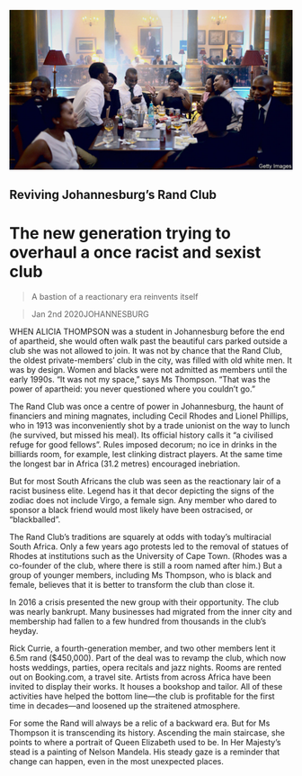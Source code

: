 ![](./images/20200104_MAP003_0.jpg)

## Reviving Johannesburg’s Rand Club

# The new generation trying to overhaul a once racist and sexist club

> A bastion of a reactionary era reinvents itself

> Jan 2nd 2020JOHANNESBURG

WHEN ALICIA THOMPSON was a student in Johannesburg before the end of apartheid, she would often walk past the beautiful cars parked outside a club she was not allowed to join. It was not by chance that the Rand Club, the oldest private-members’ club in the city, was filled with old white men. It was by design. Women and blacks were not admitted as members until the early 1990s. “It was not my space,” says Ms Thompson. “That was the power of apartheid: you never questioned where you couldn’t go.”

The Rand Club was once a centre of power in Johannesburg, the haunt of financiers and mining magnates, including Cecil Rhodes and Lionel Phillips, who in 1913 was inconveniently shot by a trade unionist on the way to lunch (he survived, but missed his meal). Its official history calls it “a civilised refuge for good fellows”. Rules imposed decorum; no ice in drinks in the billiards room, for example, lest clinking distract players. At the same time the longest bar in Africa (31.2 metres) encouraged inebriation.

But for most South Africans the club was seen as the reactionary lair of a racist business elite. Legend has it that decor depicting the signs of the zodiac does not include Virgo, a female sign. Any member who dared to sponsor a black friend would most likely have been ostracised, or “blackballed”.

The Rand Club’s traditions are squarely at odds with today’s multiracial South Africa. Only a few years ago protests led to the removal of statues of Rhodes at institutions such as the University of Cape Town. (Rhodes was a co-founder of the club, where there is still a room named after him.) But a group of younger members, including Ms Thompson, who is black and female, believes that it is better to transform the club than close it.

In 2016 a crisis presented the new group with their opportunity. The club was nearly bankrupt. Many businesses had migrated from the inner city and membership had fallen to a few hundred from thousands in the club’s heyday.

Rick Currie, a fourth-generation member, and two other members lent it 6.5m rand ($450,000). Part of the deal was to revamp the club, which now hosts weddings, parties, opera recitals and jazz nights. Rooms are rented out on Booking.com, a travel site. Artists from across Africa have been invited to display their works. It houses a bookshop and tailor. All of these activities have helped the bottom line—the club is profitable for the first time in decades—and loosened up the straitened atmosphere.

For some the Rand will always be a relic of a backward era. But for Ms Thompson it is transcending its history. Ascending the main staircase, she points to where a portrait of Queen Elizabeth used to be. In Her Majesty’s stead is a painting of Nelson Mandela. His steady gaze is a reminder that change can happen, even in the most unexpected places.